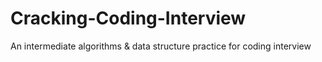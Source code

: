 # Cracking-Coding-Interview
An intermediate algorithms &amp; data structure practice for coding interview
